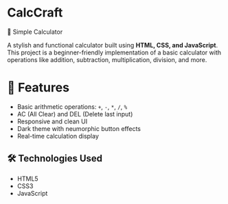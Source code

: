 # CalcCraft
 🔢 Simple Calculator

A stylish and functional calculator built using **HTML, CSS, and JavaScript**. This project is a beginner-friendly implementation of a basic calculator with operations like addition, subtraction, multiplication, division, and more.


# 🚀 Features

- Basic arithmetic operations: `+`, `-`, `*`, `/`, `%`
- AC (All Clear) and DEL (Delete last input)
- Responsive and clean UI
- Dark theme with neumorphic button effects
- Real-time calculation display

## 🛠️ Technologies Used

- HTML5
- CSS3
- JavaScript 

